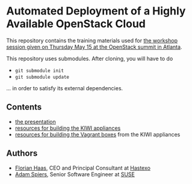 # Automated Deployment of a Highly Available OpenStack Cloud

This repository contains the training materials used for
[the workshop session given on Thursday May 15 at the OpenStack summit in
Atlanta](http://openstacksummitmay2014atlanta.sched.org/event/d3db2188dfed4459f8fbd03f5b405b81).

This repository uses submodules. After cloning, you will have to do

* `git submodule init`
* `git submodule update`

... in order to satisfy its external dependencies.

## Contents

* [the presentation](presentation/)
* [resources for building the KIWI appliances](kiwi/)
* [resources for building the Vagrant boxes](vagrant/) from the KIWI appliances

## Authors

*   [Florian Haas](http://openstacksummitmay2014atlanta.sched.org/speaker/fghaas),
    CEO and Principal Consultant at [Hastexo](http://hastexo.com)
*   [Adam Spiers](http://openstacksummitmay2014atlanta.sched.org/speaker/aspiers),
    Senior Software Engineer at [SUSE](http://suse.com/cloud)
